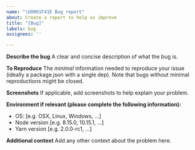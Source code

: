 ```yaml
---
name: "\U0001F41E Bug report"
about: Create a report to help us improve
title: "[Bug]"
labels: bug
assignees: ''

---
```


**Describe the bug**
A clear and concise description of what the bug is.

**To Reproduce**
The _minimal_ information needed to reproduce your issue (ideally a package.json with a single dep).
Note that bugs without minimal reproductions might be closed.

**Screenshots**
If applicable, add screenshots to help explain your problem.

**Environment if relevant (please complete the following information):**
 - OS: [e.g. OSX, Linux, Windows, ...]
 - Node version [e.g. 8.15.0, 10.15.1, ...]
 - Yarn version [e.g. 2.0.0-rc1, ...]

**Additional context**
Add any other context about the problem here.
